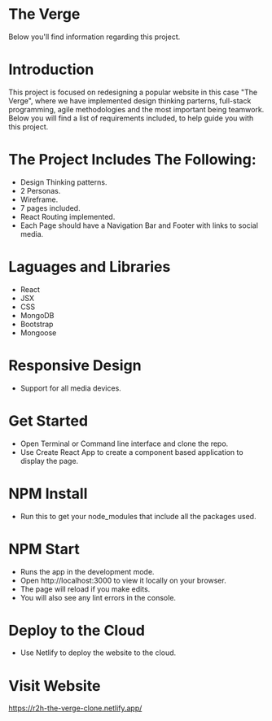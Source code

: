 # The Verge
Below you'll find information regarding this project.

# Introduction
This project is focused on redesigning a popular website in this case "The Verge", where we have implemented design thinking parterns, full-stack programming, agile methodologies and the most important being teamwork.  
Below you will find a list of requirements included, to help guide you with this project. 

# The Project Includes The Following:
- Design Thinking patterns.
- 2 Personas.
- Wireframe.
- 7 pages included.
- React Routing implemented.
- Each Page should have a Navigation Bar and Footer with links to social media.

# Laguages and Libraries
- React 
- JSX
- CSS
- MongoDB
- Bootstrap
- Mongoose

# Responsive Design
- Support for all media devices.

# Get Started
- Open Terminal or Command line interface and clone the repo.
- Use Create React App to create a component based application to display the page.

# NPM Install
- Run this to get your node_modules that include all the packages used.

# NPM Start
- Runs the app in the development mode.
- Open http://localhost:3000 to view it locally on your browser. <br>
- The page will reload if you make edits. <br>
- You will also see any lint errors in the console.

# Deploy to the Cloud
- Use Netlify to deploy the website to the cloud.

# Visit Website
 https://r2h-the-verge-clone.netlify.app/
